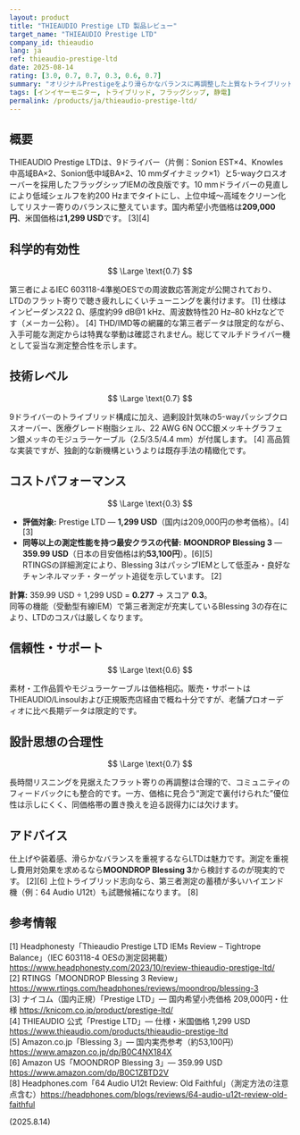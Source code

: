 ```yaml
---
layout: product
title: "THIEAUDIO Prestige LTD 製品レビュー"
target_name: "THIEAUDIO Prestige LTD"
company_id: thieaudio
lang: ja
ref: thieaudio-prestige-ltd
date: 2025-08-14
rating: [3.0, 0.7, 0.7, 0.3, 0.6, 0.7]
summary: "オリジナルPrestigeをより滑らかなバランスに再調整した上質なトライブリッド。測定面の整合性は高い一方、安価で測定優秀な代替機の存在によりコストパフォーマンスは低評価です。"
tags: [インイヤーモニター, トライブリッド, フラッグシップ, 静電]
permalink: /products/ja/thieaudio-prestige-ltd/
---
```

## 概要

THIEAUDIO Prestige LTDは、9ドライバー（片側：Sonion EST×4、Knowles中高域BA×2、Sonion低中域BA×2、10 mmダイナミック×1）と5-wayクロスオーバーを採用したフラッグシップIEMの改良版です。10 mmドライバーの見直しにより低域シェルフを約200 Hzまでタイトにし、上位中域〜高域をクリーン化してリスナー寄りのバランスに整えています。国内希望小売価格は**209,000円**、米国価格は**1,299 USD**です。 [3][4]

## 科学的有効性

$$ \Large \text{0.7} $$

第三者によるIEC 603118-4準拠OESでの周波数応答測定が公開されており、LTDのフラット寄りで聴き疲れしにくいチューニングを裏付けます。 [1] 仕様はインピーダンス22 Ω、感度約99 dB@1 kHz、周波数特性20 Hz–80 kHzなどです（メーカー公称）。 [4] THD/IMD等の網羅的な第三者データは限定的ながら、入手可能な測定からは特異な挙動は確認されません。総じてマルチドライバー機として妥当な測定整合性を示します。

## 技術レベル

$$ \Large \text{0.7} $$

9ドライバーのトライブリッド構成に加え、過剰設計気味の5-wayパッシブクロスオーバー、医療グレード樹脂シェル、22 AWG 6N OCC銀メッキ＋グラフェン銀メッキのモジュラーケーブル（2.5/3.5/4.4 mm）が付属します。 [4] 高品質な実装ですが、独創的な新機構というよりは既存手法の精緻化です。

## コストパフォーマンス

$$ \Large \text{0.3} $$

- **評価対象:** Prestige LTD — **1,299 USD**（国内は209,000円の参考価格）。[4][3]  
- **同等以上の測定性能を持つ最安クラスの代替:** **MOONDROP Blessing 3** — **359.99 USD**（日本の目安価格は約**53,100円**）。[6][5]  
  RTINGSの詳細測定により、Blessing 3はパッシブIEMとして低歪み・良好なチャンネルマッチ・ターゲット追従を示しています。 [2]

**計算:** 359.99 USD ÷ 1,299 USD = **0.277** → スコア **0.3**。  
同等の機能（受動型有線IEM）で第三者測定が充実しているBlessing 3の存在により、LTDのコスパは厳しくなります。

## 信頼性・サポート

$$ \Large \text{0.6} $$

素材・工作品質やモジュラーケーブルは価格相応。販売・サポートはTHIEAUDIO/Linsoulおよび正規販売店経由で概ね十分ですが、老舗プロオーディオに比べ長期データは限定的です。

## 設計思想の合理性

$$ \Large \text{0.7} $$

長時間リスニングを見据えたフラット寄りの再調整は合理的で、コミュニティのフィードバックにも整合的です。一方、価格に見合う“測定で裏付けられた”優位性は示しにくく、同価格帯の置き換えを迫る説得力には欠けます。

## アドバイス

仕上げや装着感、滑らかなバランスを重視するならLTDは魅力です。測定を重視し費用対効果を求めるなら**MOONDROP Blessing 3**から検討するのが現実的です。 [2][6] 上位トライブリッド志向なら、第三者測定の蓄積が多いハイエンド機（例：64 Audio U12t）も試聴候補になります。 [8]

## 参考情報

[1] Headphonesty「Thieaudio Prestige LTD IEMs Review – Tightrope Balance」（IEC 603118-4 OESの測定図掲載）https://www.headphonesty.com/2023/10/review-thieaudio-prestige-ltd/  
[2] RTINGS「MOONDROP Blessing 3 Review」https://www.rtings.com/headphones/reviews/moondrop/blessing-3  
[3] ナイコム（国内正規）「Prestige LTD」— 国内希望小売価格 209,000円・仕様 https://knicom.co.jp/product/prestige-ltd/  
[4] THIEAUDIO 公式「Prestige LTD」— 仕様・米国価格 1,299 USD https://www.thieaudio.com/products/thieaudio-prestige-ltd  
[5] Amazon.co.jp「Blessing 3」— 国内実売参考（約53,100円）https://www.amazon.co.jp/dp/B0C4NX184X  
[6] Amazon US「MOONDROP Blessing 3」— 359.99 USD https://www.amazon.com/dp/B0C1ZBTD2V  
[8] Headphones.com「64 Audio U12t Review: Old Faithful」（測定方法の注意点含む）https://headphones.com/blogs/reviews/64-audio-u12t-review-old-faithful

(2025.8.14)

